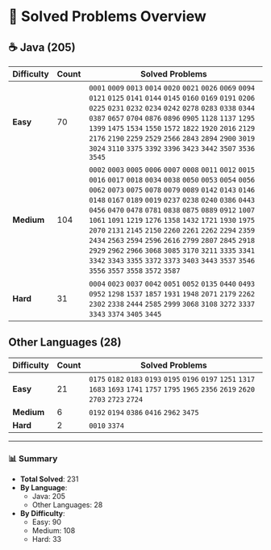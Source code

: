 # 📌 Solved Problems Overview

## ☕ Java (205)
| Difficulty | Count | Solved Problems |
|------------|-------|-----------------|
| **Easy**   | 70    | `0001` `0009` `0013` `0014` `0020` `0021` `0026` `0069` `0094` `0121` `0125` `0141` `0144` `0145` `0160` `0169` `0191` `0206` `0225` `0231` `0232` `0234` `0242` `0278` `0283` `0338` `0344` `0387` `0657` `0704` `0876` `0896` `0905` `1128` `1137` `1295` `1399` `1475` `1534` `1550` `1572` `1822` `1920` `2016` `2129` `2176` `2190` `2259` `2529` `2566` `2843` `2894` `2900` `3019` `3024` `3110` `3375` `3392` `3396` `3423` `3442` `3507` `3536` `3545` |
| **Medium** | 104   | `0002` `0003` `0005` `0006` `0007` `0008` `0011` `0012` `0015` `0016` `0017` `0018` `0034` `0038` `0050` `0053` `0054` `0056` `0062` `0073` `0075` `0078` `0079` `0089` `0142` `0143` `0146` `0148` `0167` `0189` `0019` `0237` `0238` `0240` `0386` `0443` `0456` `0470` `0478` `0781` `0838` `0875` `0889` `0912` `1007` `1061` `1091` `1219` `1276` `1358` `1432` `1721` `1930` `1975` `2070` `2131` `2145` `2150` `2260` `2261` `2262` `2294` `2359` `2434` `2563` `2594` `2596` `2616` `2799` `2807` `2845` `2918` `2929` `2962` `2966` `3068` `3085` `3170` `3211` `3335` `3341` `3342` `3343` `3355` `3372` `3373` `3403` `3443` `3537` `3546` `3556` `3557` `3558` `3572` `3587` |
| **Hard**   | 31    | `0004` `0023` `0037` `0042` `0051` `0052` `0135` `0440` `0493` `0952` `1298` `1537` `1857` `1931` `1948` `2071` `2179` `2262` `2302` `2338` `2444` `2585` `2999` `3068` `3108` `3272` `3337` `3343` `3374` `3405` `3445` |

## Other Languages (28)
| Difficulty | Count | Solved Problems |
|------------|-------|-----------------|
| **Easy**   | 21    | `0175` `0182` `0183` `0193` `0195` `0196` `0197` `1251` `1317` `1683` `1693` `1741` `1757` `1795` `1965` `2356` `2619` `2620` `2703` `2723` `2724` |
| **Medium** | 6     | `0192` `0194` `0386` `0416` `2962` `3475` |
| **Hard**   | 2     | `0010` `3374` |

---

### 📊 Summary
- **Total Solved**: 231
- **By Language**:
  - Java: 205
  - Other Languages: 28
- **By Difficulty**:
  - Easy: 90
  - Medium: 108
  - Hard: 33